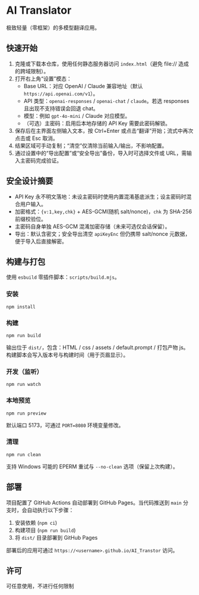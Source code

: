 # AI Translator
极致轻量（零框架）的多模型翻译应用。

## 快速开始
1. 克隆或下载本仓库，使用任何静态服务器访问 `index.html`（避免 file:// 造成的跨域限制）。
2. 打开右上角“设置”模态：
	- Base URL：对应 OpenAI / Claude 兼容地址（默认 `https://api.openai.com/v1`）。
	- API 类型：`openai-responses` / `openai-chat` / `claude`。若选 responses 且出现不支持错误会回退 chat。
	- 模型：例如 `gpt-4o-mini` / Claude 对应模型。
	- （可选）主密码：启用后本地存储的 API Key 需要此密码解锁。
3. 保存后在主界面左侧输入文本，按 Ctrl+Enter 或点击“翻译”开始；流式中再次点击或 Esc 取消。
4. 结果区域可手动复制；“清空”仅清除当前输入/输出，不影响配置。
5. 通过设置中的“导出配置”或“安全导出”备份，导入时可选择文件或 URL，需输入主密码完成验证。

## 安全设计摘要
- API Key 永不明文落地：未设主密码时使用内置混淆基底派生；设主密码时混合用户输入。
- 加密格式：`{v:1,key,chk}` + AES-GCM(随机 salt/nonce)，`chk` 为 SHA-256 前缀校验位。
- 主密码自身单独 AES-GCM 混淆加密存储（未来可选仅会话保留）。
- 导出：默认含密文；安全导出清空 `apiKeyEnc` 但仍携带 salt/nonce 元数据，便于导入后直接解密。

## 构建与打包
使用 `esbuild` 零插件脚本：`scripts/build.mjs`。

### 安装
```
npm install
```

### 构建
```
npm run build
```
输出位于 `dist/`，包含：HTML / css / assets / default.prompt / 打包产物 js。构建脚本会写入版本号与构建时间（用于页眉显示）。

### 开发（监听）
```
npm run watch
```

### 本地预览
```
npm run preview
```
默认端口 5173，可通过 `PORT=8080` 环境变量修改。

### 清理
```
npm run clean
```
支持 Windows 可能的 EPERM 重试与 `--no-clean` 选项（保留上次构建）。

## 部署
项目配置了 GitHub Actions 自动部署到 GitHub Pages。当代码推送到 `main` 分支时，会自动执行以下步骤：
1. 安装依赖 (`npm ci`)
2. 构建项目 (`npm run build`)
3. 将 `dist/` 目录部署到 GitHub Pages

部署后的应用可通过 `https://<username>.github.io/AI_Transtor` 访问。

## 许可
 可任意使用，不进行任何限制
